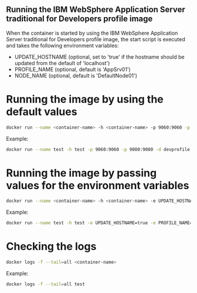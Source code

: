 ## Running the IBM WebSphere Application Server traditional for Developers profile image

When the container is started by using the IBM WebSphere Application Server traditional for Developers profile image, the start script is executed and takes the following environment variables:

* UPDATE_HOSTNAME (optional, set to 'true' if the hostname should be updated from the default of 'localhost')
* PROFILE_NAME (optional, default is 'AppSrv01')
* NODE_NAME (optional, default is 'DefaultNode01') 

# Running the image by using the default values

```bash
docker run --name <container-name> -h <container-name> -p 9060:9060 -p 9080:9080 -d <profile-image-name>
```

Example:

```bash
docker run --name test -h test -p 9060:9060 -p 9080:9080 -d devprofile
```

# Running the image by passing values for the environment variables                                                                                                    
                                                                                                                              
```bash                                                                                                                                         
docker run --name <container-name> -h <container-name> -e UPDATE_HOSTNAME=true -e PROFILE_NAME=<profile-name> -e NODE_NAME=<node-name> -p 9060:9060 -p 9080:9080 -d <profile-image-name>                  
```    

Example:

```bash                                                                                                                                        
docker run --name test -h test -e UPDATE_HOSTNAME=true -e PROFILE_NAME=AppSrv02 -e NODE_NAME=DefaultNode02 -p 9060:9060 -p 9080:9080 -d devprofile 
``` 

# Checking the logs

```bash
docker logs -f --tail=all <container-name>
```

Example:

```bash                                                                                                                                         
docker logs -f --tail=all test                                                                                                      
``` 
